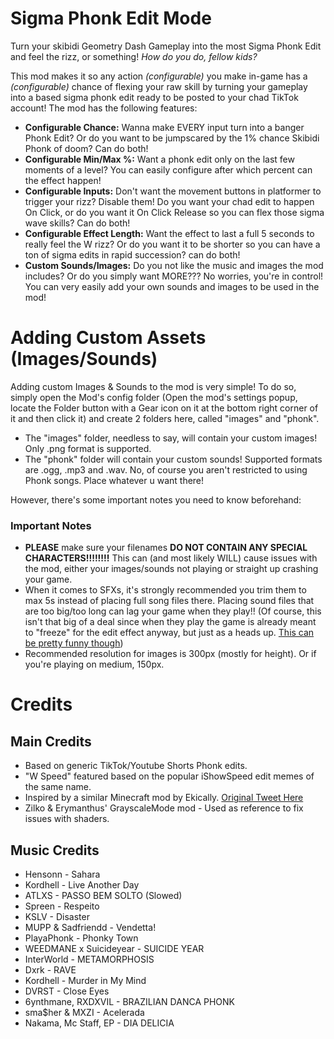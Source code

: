 # Sigma Phonk Edit Mode
Turn your skibidi Geometry Dash Gameplay into the most Sigma Phonk Edit and feel the rizz, or something! *How do you do, fellow kids?*

This mod makes it so any action *(configurable)* you make in-game has a *(configurable)* chance of flexing your raw skill by turning your gameplay into a based sigma phonk edit ready to be posted to your chad TikTok account!
The mod has the following features:

- <cy>**Configurable Chance:**</c> Wanna make EVERY input turn into a banger Phonk Edit? Or do you want to be jumpscared by the 1% chance Skibidi Phonk of doom? Can do both!
- <cy>**Configurable Min/Max %:**</c> Want a phonk edit only on the last few moments of a level? You can easily configure after which percent can the effect happen!
- <cy>**Configurable Inputs:**</c> Don't want the movement buttons in platformer to trigger your rizz? Disable them! Do you want your chad edit to happen On Click, or do you want it On Click Release so you can flex those sigma wave skills? Can do both!
- <cy>**Configurable Effect Length:**</c> Want the effect to last a full 5 seconds to really feel the W rizz? Or do you want it to be shorter so you can have a ton of sigma edits in rapid succession? can do both!
- <cy>**Custom Sounds/Images:**</c> Do you not like the music and images the mod includes? Or do you simply want MORE??? No worries, you're in control! You can very easily add your own sounds and images to be used in the mod!

# Adding Custom Assets (Images/Sounds)
Adding custom Images & Sounds to the mod is very simple! To do so, simply open the Mod's config folder (Open the mod's settings popup, locate the Folder button with a Gear icon on it at the bottom right corner of it and then click it) and create 2 folders here, called "images" and "phonk".

- The <cj>"images"</c> folder, needless to say, will contain your custom images! Only <co>.png</c> format is supported.
- The <cj>"phonk"</c> folder will contain your custom sounds! Supported formats are <co>.ogg</c>, <co>.mp3</c> and <co>.wav</c>. No, of course you aren't restricted to using Phonk songs. Place whatever u want there!

However, there's some important notes you need to know beforehand:

### Important Notes
- <cr>**PLEASE** make sure your filenames **DO NOT CONTAIN ANY SPECIAL CHARACTERS!!!!!!!!**</c> This can (and most likely WILL) cause issues with the mod, either your images/sounds not playing or straight up crashing your game.
- When it comes to SFXs, it's <cg>strongly recommended you trim them to max 5s instead of placing full song files there.</c> Placing sound files that are too big/too long can lag your game when they play!! (Of course, this isn't that big of a deal since when they play the game is already meant to "freeze" for the edit effect anyway, but just as a heads up. [This can be pretty funny though](https://x.com/DeepResonanceX/status/1980916712569729245))
- Recommended resolution for images is <cg>300px</c> (mostly for height). Or if you're playing on medium, <cg>150px</c>.

# Credits
## Main Credits
- Based on generic TikTok/Youtube Shorts Phonk edits.
- "W Speed" featured based on the popular iShowSpeed edit memes of the same name.
- Inspired by a similar Minecraft mod by Ekically. [Original Tweet Here](https://x.com/Ekically/status/1979313933065555996)
- <cl>Zilko</c> & <cj>Erymanthus</c>' GrayscaleMode mod - Used as reference to fix issues with shaders.

## Music Credits
- Hensonn - Sahara  
- Kordhell - Live Another Day
- ATLXS - PASSO BEM SOLTO (Slowed)
- Spreen - Respeito
- KSLV - Disaster
- MUPP & Sadfriendd - Vendetta!
- PlayaPhonk - Phonky Town
- WEEDMANE x Suicideyear - SUICIDE YEAR
- InterWorld - METAMORPHOSIS
- Dxrk - RAVE
- Kordhell - Murder in My Mind
- DVRST - Close Eyes
- 6ynthmane, RXDXVIL - BRAZILIAN DANCA PHONK
- sma$her & MXZI - Acelerada
- Nakama, Mc Staff, EP - DIA DELICIA